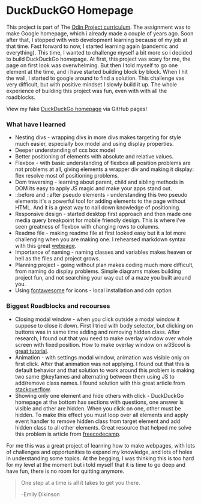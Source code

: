 # DuckDuckGO Homepage

This project is part of The [Odin Project curriculum](https://www.theodinproject.com). The assignment was to make
Google homepage, which i already made a couple of years ago. Soon after that, I stopped with
web development learning because of my job at that time. Fast forward to now, I
started learning again (pandemic and everything).
This time, I wanted to challenge myself a bit more so i decided to build
DuckDuckGo homepage.
At first, this project vas scary for me, the page on first look was overwhelming.
But then I told myself to go one element at the time, and i have started building
block by block. When I hit the wall, I started to google around to find a solution.
This challenge vas very difficult, but with positive mindset I slowly build it up.
The whole experience of building this project was fun, even with with all the roadblocks.

View my fake [DuckDuckGo homepage](https://mojotron.github.io/duckduckgo-homepage/index.html) via GitHub pages!

### What have I learned

- Nesting divs - wrapping divs in more divs makes targeting for style much
  easier, especially box model and using display properties.
- Deeper understanding of ccs box model
- Better positioning of elements with absolute and relative values.
- Flexbox - with basic understanding of flexbox all position problems are not
  problems at all, giving elements a wrapper div and making it display: flex resolve
  most of positioning problems.
- Dom traversing - learning about parent, child and sibling methods in DOM its
  easy to apply JS magic and make your apps stand out.
- ::before and ::after pseudo elements - understanding this two pseudo elements
  it's a powerful tool for adding elements to the page without HTML. And it is a great way
  to nail down knowledge of positioning.
- Responsive design - started desktop first approach and then made one
  media query breakpoint for mobile friendly design. This is where i've seen greatness
  of flexbox with changing rows to columns.
- Readme file - making readme file at first looked easy but it a lot more challenging
  when you are making one. I rehearsed markdown syntax with this great [webpage](https://markdownlivepreview.com/).
- Importance of naming - naming classes and variables makes heaven or hell as
  the files and project grows.
- Planning project - going without plan makes coding much more difficult, from
  naming do display problems. Simple diagrams makes building project fun, and not
  searching your way out of a maze you built around you.
- Using [fontawesome](https://fontawesome.com/) for icons - local installation and cdn option

### Biggest Roadblocks and recourses

- Closing modal window - when you click outside a modal window it suppose
  to close it down. First I tried with body selector, but clicking on buttons was
  in same time adding and removing hidden class. After research, I found out that
  you need to make overlay window over whole screen with fixed position. How to
  make overlay window on w3Scool is [great tutorial](https://www.w3schools.com/howto/howto_css_overlay.asp).
- Animation - with settings modal window, animation was visible only on first
  click. After that animation was not applying. I found out that this is default
  behavior and that solution to work around this problem is making two same
  @keyfames and alternating between them using JS to add/remove class names.
  I found solution with this great article from [stackoverflow](https://stackoverflow.com/questions/39790438/css-animation-works-only-first-time).
- Showing only one element and hide others with click - DuckDuckGo homepage at the
  bottom has sections with questions, one answer is visible and other are hidden.
  When you click on one, other must be hidden. To make this effect you must loop
  over all elements and apply event handler to remove hidden class from target element
  and add hidden class to all other elements. Great resource that helped me solve
  this problem is article from [freecodecamp](https://dev.to/mohdhussein/how-to-show-the-clicked-element-only-and-hide-others-in-vanilla-javascript-1ip2).

For me this was a great project of learning how to make webpages, with lots of
challenges and opportunities to expand my knowledge, and lots of holes in
understanding some topics. At the begging, I was thinking this is too
hard for my level at the moment but i told myself that it is time to go deep and
have fun, there is no room for quitting anymore.

> One step at a time is all it takes to get you there.
>
> -Emily Dikinson
